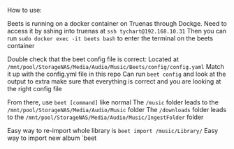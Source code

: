 How to use:

Beets is running on a docker container on Truenas through Dockge.
Need to access it by sshing into truenas at `ssh tychart@192.168.10.31`
Then you can run `sudo docker exec -it beets bash` to enter the terminal on the beets container

Double check that the beet config file is correct:
  Located at `/mnt/pool/StorageNAS/Media/Audio/Music/Beets/config/config.yaml`
  Match it up with the config.yml file in this repo
  Can run `beet config` and look at the output to extra make sure that everything is correct and you are looking at the right config file

From there, use `beet [command]` like normal
  The `/music` folder leads to the `/mnt/pool/StorageNAS/Media/Audio/Music` folder
  The `/downloads` folder leads to the `/mnt/pool/StorageNAS/Media/Audio/Music/IngestFolder` folder

Easy way to re-import whole library is `beet import /music/Library/`
Easy way to import new album `beet
